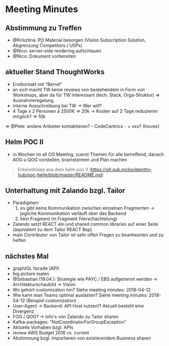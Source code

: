 # Meeting Minutes

## Abstimmung zu Treffen

- @Krisztina: PO Material besorgen (Vision Subscription Solution, Abgrenzung Competitors / USPs)
- @Nico: server-side rendering aufschlauen
- @Nico: Dokument vorbereiten

## aktueller Stand ThoughtWorks

- Erstkontakt mit "Bernd"
- an sich macht TW keine reviews von bestehendem in Form von Workshops, aber da für TW interessant (tech. Stack, Orga-Struktur) => Ausnahmeregelung
- interne Ausschreibung bei TW -> Wer will?
- 4 Tage x 2 Personen á 2500€ => 20k
    -> Kosten auf 2 Tage reduzieren möglich? => 10k

=> @Pete: andere Anbieter kontaktieren?
    - CodeCentrics
    - + xxx? (Inovex)

## Helm POC II

- in Wochen im all OG Meeting, zuerst Themen für alle betreffend, danach AOG u QOG vorstellen, brainstormen und Plan machen

> Erkenntnisse aus dem helm poc II (https://git.sub.rocks/identity-hub/poc-helm/blob/master/README.md)

## Unterhaltung mit Zalando bzgl. Tailor

- Paradigmen: 
    1. es gibt keine Kommunikation zwischen einzelnen Fragmenten
        -> jegliche Kommunikation verläuft über das Backend
    2. kein Fragment im Fragment (Verschachtelung)
- Zalando setzt REACT ein und shared common libraries auf einer Seite (äquivalent zu dem Tailor REACT Bsp)
- main Contributor von Tailor ist sehr offen Fragen zu beantworten und zu helfen

## nächstes Mal

- graphlQL facade (API)
- big picture malen
- @Sebastian (19.04.): Strategie wie PAYC / EBS aufgetrennt werden -> Architekturschaubild -> Vision
- Wo gehört customization hin? Siehe meeting minutes: 2018-04-12
- Wie kann man Teams optimal auslasten? Siehe meeting minutes: 2018-04-12 (Beispiel customization)
- User-Agent -> Backend: API Host nutzen!? Aktuell besteht eine Divergenz
- FOG / QOG? -> Info's von Zalando zu Tailor sharen
- Kafka-packages: "NotCoordinatorForGroupException"
- Aktuelle Vorhaben bzgl. APIs
- review AWS Budget 2018 vs. current
- Abstimmung bzgl. Importieren von existierendem Business sharen
